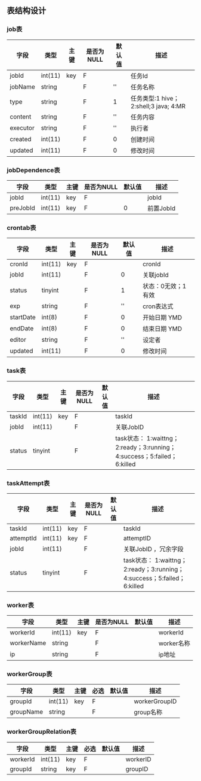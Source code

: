 ## 表结构设计


### job表 

| 字段    | 类型    |  主键  |是否为NULL | 默认值  | 描述           | 
| ------ | ------ | ---- | ---- | ------------ | ---- |
| jobId    | int(11) | key|F|   | 任务Id           | 
| jobName  | string  |    |F|'' | 任务名称          | 
| type     | string  |    |F|1  | 任务类型:1 hive；2:shell;3 java; 4:MR | 
| content  | string |     |F|'' | 任务内容          | 
| executor | string |     |F|'' | 执行者           | 
| created  | int(11)|     |F|0  |   创建时间      | 
| updated  | int(11)|     |F|0  |   修改时间      | 


### jobDependence表
| 字段    | 类型   |  主键  | 是否为NULL | 默认值  | 描述           | 
| ------ | ------ | ---- | ---- | ------------ | ---- |
| jobId  | int(11)   | key|F    |      | jobId           | 
| preJobId  | int(11) |key  | F    |   0   | 前置JobId    | 


### crontab表
| 字段    | 类型  |  主键  | 是否为NULL | 默认值  | 描述           | 
| ------ | ------ | ---- | ---- | ------------ | ---- |
| cronId    | int(11) |key  | F    |      | cronId           | 
| jobId     | int(11) | | F    |   0   | 关联jobId           | 
| status    | tinyint |  | F    |   1   | 状态：0无效；1有效           | 
| exp       | string  | | F    |   ''   | cron表达式           | 
| startDate | int(8)  | | F    | 0     | 开始日期  YMD     | 
| endDate   | int(8)  | | F    |  0    | 结束日期  YMD     | 
| editor    | string  | | F    |   ''   | 设定者     | 
| updated   | int(11) | | F    | 0     |   修改时间      | 




### task表
| 字段    | 类型   |  主键   | 是否为NULL   | 默认值  | 描述           | 
| ------ | ------ | ---- | ---- | ------------ | ---- |
| taskId | int(11) |key|F    |      | taskId       | 
| jobId   | int(11) |  | F    |      | 关联JobID          | 
| status  | tinyint | |F    |      | task状态： 1:waittng；2:ready；3:running；4:success；5:failed；6:killed   | 


### taskAttempt表
| 字段    | 类型     |  主键 | 是否为NULL   | 默认值  | 描述           | 
| ------ | ------ | ---- | ---- | ------------ | ---- |
| taskId    | int(11) | key|F    |      | taskId       | 
| attemptId | int(11) |key  | F    |      |attemptID  |
| jobId     | int(11) |  | F    |      | 关联JobID ，冗余字段 |
| status    | tinyint |  | F    |      | task状态： 1:waittng；2:ready；3:running；4:success；5:failed；6:killed   | 




### worker表
| 字段     | 类型  |  主键    | 是否为NULL   | 默认值  | 描述  | 
| ------ | ------ | ---- | ---- | ------------ | ---- |
| workerId   | int(11) |key| F    |      | workerId       | 
| workerName | string  |   | F    |      | worker名称      | 
| ip         | string  |   | F    |      | ip地址          | 




### workerGroup表
| 字段     | 类型  |  主键    | 必选   | 默认值  | 描述           | 
| ------ | ------ | ---- | ---- | ------------ | ---- |
| groupId    | int(11) |key | F    |      | workerGroupID    | 
| groupName  |  string |    | F    |      | group名称       | 


### workerGroupRelation表
| 字段     | 类型   |  主键   | 必选   | 默认值  | 描述    | 
| ------ | ------ | ---- | ---- | ------------ | ---- |
| workerId  | int(11) | key|F    |      | workerID    | 
| groupId  |  string | key|F    |      | groupID      | 









